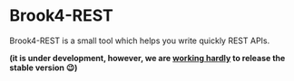 # Brook4-REST
Brook4-REST is a small tool which helps you write quickly REST APIs.

**(it is under development, however, we are [working hardly](https://github.com/risoflora/libbrook/tree/new_api) to release the stable version :wink:)**
